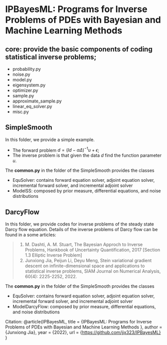 # IPBayesML: Programs for Inverse Problems of PDEs with Bayesian and Machine Learning Methods

## core: provide the basic components of coding statistical inverse problems;
+ probability.py
+ noise.py
+ model.py
+ eigensystem.py
+ optimizer.py
+ sample.py
+ approximate_sample.py
+ linear_eq_solver.py
+ misc.py 

## SimpleSmooth
In this folder, we provide a simple example. 
+ The forward problem $d = (Id - \alpha\Delta)^{-1}u + \epsilon$; 
+ The inverse problem is that given the data $d$ find the function parameter $u$.  

The **common.py** in the folder of the SimpleSmooth provides the classes 
+ EquSolver: contains forward equation solver, adjoint equation solver, incremental forward solver, and incremental adjoint solver
+ ModelSS: composed by prior measure, differential equations, and noise distributions 

## DarcyFlow
In this folder, we provide codes for inverse problems of the steady state Darcy flow equation. Details of the inverse problems of Darcy flow can be found in a some articles: 
> 1. M. Dashti, A. M. Stuart, The Bayesian Approch to Inverse Problems, Hankbook of Uncertainty Quantification, 2017 [Section 1.3 Elliptic Inverse Problem]
> 2. Junxiong Jia, Peijun Li, Deyu Meng, Stein variational gradient descent on infinite-dimensional space and applications to statistical inverse problems, SIAM Journal on Numerical Analysis, 60(4): 2225-2252, 2022. 

The **common.py** in the folder of the SimpleSmooth provides the classes 
+ EquSolver: contains forward equation solver, adjoint equation solver, incremental forward solver, and incremental adjoint solver
+ ModelDarcyFlow: composed by prior measure, differential equations, and noise distributions 


Citation: 
@article{IPBayesML,
 title = {IPBayesML: Programs for Inverse Problems of PDEs with Bayesian and Machine Learning Methods }, 
 author = {Junxiong Jia}, 
 year = {2022},
 url = {https://github.com/jjx323/IPBayesML}
}
